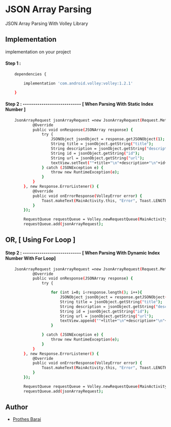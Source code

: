 
# JSON Array Parsing

JSON Array Parsing With Volley Library


## Implementation

implementation on your project

#### Step 1 : 

```bash
    dependencies {

        implementation 'com.android.volley:volley:1.2.1'

    }
```


#### Step 2 : ---------------------------- [ When Parsing With Static Index Number ]

```bash
    JsonArrayRequest jsonArrayRequest =new JsonArrayRequest(Request.Method.GET, url, null, new Response.Listener<JSONArray>() {
            @Override
            public void onResponse(JSONArray response) {
                try {
                    JSONObject jsonObject = response.getJSONObject(1); // Here 1 is index number of array
                    String title = jsonObject.getString("title");
                    String description = jsonObject.getString("description");
                    String id = jsonObject.getString("id");
                    String url = jsonObject.getString("url");
                    textView.setText(""+title+"\n"+description+"\n"+id+"\n"+url);
                } catch (JSONException e) {
                    throw new RuntimeException(e);
                }
            }
        }, new Response.ErrorListener() {
            @Override
            public void onErrorResponse(VolleyError error) {
                Toast.makeText(MainActivity.this, "Error", Toast.LENGTH_SHORT).show();
            }
        });

        RequestQueue requestQueue = Volley.newRequestQueue(MainActivity.this);
        requestQueue.add(jsonArrayRequest);
```


## OR,      [ Using For Loop ]


#### Step 2 : ---------------------------- [ When Parsing With Dynamic Index Number With For Loop]

```bash
    JsonArrayRequest jsonArrayRequest =new JsonArrayRequest(Request.Method.GET, url, null, new Response.Listener<JSONArray>() {
            @Override
            public void onResponse(JSONArray response) {
                try {

                    for (int i=0; i<response.length(); i++){
                        JSONObject jsonObject = response.getJSONObject(i);
                        String title = jsonObject.getString("title");
                        String description = jsonObject.getString("description");
                        String id = jsonObject.getString("id");
                        String url = jsonObject.getString("url");
                        textView.append(""+title+"\n"+description+"\n"+id+"\n"+url+"\n\n");
                    }

                } catch (JSONException e) {
                    throw new RuntimeException(e);
                }
            }
        }, new Response.ErrorListener() {
            @Override
            public void onErrorResponse(VolleyError error) {
                Toast.makeText(MainActivity.this, "Error", Toast.LENGTH_SHORT).show();
            }
        });

        RequestQueue requestQueue = Volley.newRequestQueue(MainActivity.this);
        requestQueue.add(jsonArrayRequest);
```
## Author

- [Prothes Barai](https://prothes-asp.github.io/prothes/)

